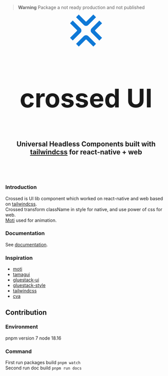 > **Warning**
> Package a not ready production and not published

<div style="display: flex; flex-direction: column; align-items: center;">
<svg
  version="1.1"
  width="100"
  height="100"
  viewBox="5 5 90 90"
><g fill="#0f79d7"><path d="M5 70.48l19.108-19.108a2.029 2.029 0 0 0 0-2.87L5.058 29.45l7.545-7.546 21.89 21.89a8.685 8.685 0 0 1 0 12.283L12.659 77.912 5 70.48zm90-41.03L75.892 48.559a2.029 2.029 0 0 0 0 2.87l19.05 19.051-7.545 7.546-21.89-21.89a8.685 8.685 0 0 1 0-12.283l21.834-21.834L95 29.45zM29.428 5l19.108 19.108a2.029 2.029 0 0 0 2.87 0l19.052-19.05 7.546 7.545-21.89 21.89a8.685 8.685 0 0 1-12.283 0L21.997 12.659 29.428 5zm41.144 90L51.463 75.892a2.029 2.029 0 0 0-2.87 0l-19.051 19.05-7.546-7.545 21.89-21.89a8.685 8.685 0 0 1 12.283 0l21.834 21.834L70.572 95z"></path></g></svg>


<h1 style="border-bottom: 0; font-size: 5rem; ">crossed UI</h1>

 <h2 style="text-align: center; border-bottom: 0;">
 Universal Headless Components built with
 <a title="tailwindcss" href="https://tailwindcss.com/" target="_blank">tailwindcss</a>
 for react-native + web
 <h2>
 </div>

### Introduction
Crossed is UI lib component which worked on react-native and web based on [tailwindcss](https://tailwindcss.com/).  
Crossed transform className in style for native, and use power of css for web.  
[Moti](https://moti.fyi/) used for animation.

### Documentation
See [documentation](https://lobor.github.io/crossed).

### Inspiration
 - [moti](https://moti.fyi/)
 - [tamagui](https://tamagui.dev/)
 - [gluestack-ui](https://ui.gluestack.io/)
 - [gluestack-style](https://style.gluestack.io/)
 - [tailwindcss](https://tailwindcss.com/)
 - [cva](https://cva.style/docs)

## Contribution
### Environment 
pnpm version 7
node 18.16

### Command
First run packages build `pnpm watch`  
Second run doc build `pnpm run docs`
